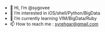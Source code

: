 - 👋 Hi, I’m @sygovee
- 👀 I’m interested in iOS/shell/Python/BigData
- 🌱 I’m currently learning VIM/BigData/Ruby
- 📫 How to reach me : syrehgar@gmail.com

<!---
sygovee/sygovee is a ✨ special ✨ repository because its `README.md` (this file) appears on your GitHub profile.
You can click the Preview link to take a look at your changes.
--->
